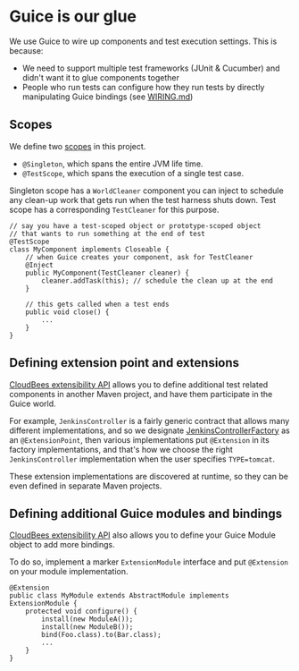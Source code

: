# Guice is our glue

We use Guice to wire up components and test execution settings. This is because:

  * We need to support multiple test frameworks (JUnit & Cucumber) and didn't want it to glue components together
  * People who run tests can configure how they run tests by directly manipulating Guice bindings
    (see [WIRING.md](WIRING.md))


## Scopes
We define two [scopes](http://code.google.com/p/google-guice/wiki/Scopes) in this project.

  * `@Singleton`, which spans the entire JVM life time.
  * `@TestScope`, which spans the execution of a single test case.

Singleton scope has a `WorldCleaner` component you can inject to schedule any clean-up work that
gets run when the test harness shuts down. Test scope has a corresponding `TestCleaner` for this purpose.

    // say you have a test-scoped object or prototype-scoped object
    // that wants to run something at the end of test
    @TestScope
    class MyComponent implements Closeable {
        // when Guice creates your component, ask for TestCleaner
        @Inject
        public MyComponent(TestCleaner cleaner) {
            cleaner.addTask(this); // schedule the clean up at the end
        }

        // this gets called when a test ends
        public void close() {
            ...
        }
    }


## Defining extension point and extensions
[CloudBees extensibility API](https://github.com/cloudbees/extensibility-api) allows you to define additional
test related components in another Maven project, and have them participate in the Guice world.

For example, `JenkinsController` is a fairly generic contract that allows many different implementations,
and so we designate [JenkinsControllerFactory](../src/main/java/org/jenkinsci/test/acceptance/JenkinsController.java)
as an `@ExtensionPoint`, then various implementations put `@Extension` in its factory implementations,
and that's how we choose the right `JenkinsController` implementation when the user specifies `TYPE=tomcat`.

These extension implementations are discovered at runtime, so they can be even defined in separate Maven projects.

## Defining additional Guice modules and bindings
[CloudBees extensibility API](https://github.com/cloudbees/extensibility-api) also allows you to define
your Guice Module object to add more bindings.

To do so, implement a marker `ExtensionModule` interface and put `@Extension` on your module implementation.

    @Extension
    public class MyModule extends AbstractModule implements ExtensionModule {
        protected void configure() {
            install(new ModuleA());
            install(new ModuleB());
            bind(Foo.class).to(Bar.class);
            ...
        }
    }
